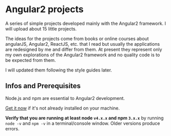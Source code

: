 # Angular2 projects

A series of simple projects developed mainly with the Angular2 framework.
I will upload about 15 little projects.

The ideas for the projects come from books or online courses about angularJS, Angular2, ReactJS, etc. that I read
but usually the applications are redesigned by me and differ from them.
At present they represent only my own explorations of the Angular2 framework and no quality code is to be expected from them.

I will updated them following the style guides later.


## Infos and Prerequisites

Node.js and npm are essential to Angular2 development.

<a href="https://docs.npmjs.com/getting-started/installing-node" target="_blank" title="Installing Node.js and updating npm">
Get it now</a> if it's not already installed on your machine.

**Verify that you are running at least node `v4.x.x` and npm `3.x.x`**
by running `node -v` and `npm -v` in a terminal/console window.
Older versions produce errors.
